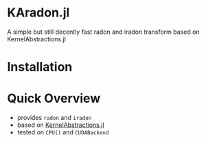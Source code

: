 # KAradon.jl
A simple but still decently fast radon and iradon transform based on KernelAbstractions.jl


# Installation

# Quick Overview
* provides `radon` and `iradon`
* based on [KernelAbstractions.jl](https://github.com/JuliaGPU/KernelAbstractions.jl)
* tested on `CPU()` and `CUDABackend`
